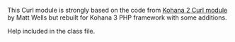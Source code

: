 This Curl module is strongly based on the code from [Kohana 2 Curl module](http://github.com/ninjapenguin/kohana-curl-library) by Matt Wells but rebuilt for Kohana 3 PHP framework with some additions.

Help included in the class file.